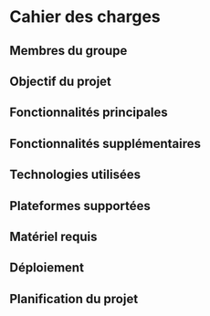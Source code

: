# Cahier des charges

## Membres du groupe

## Objectif du projet

## Fonctionnalités principales

## Fonctionnalités supplémentaires

## Technologies utilisées

## Plateformes supportées

## Matériel requis

## Déploiement

## Planification du projet